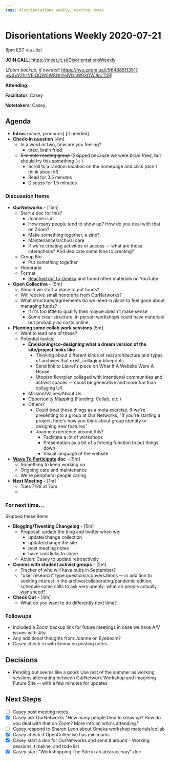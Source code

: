 ```yaml
---
tags: disorientations weekly, meeting notes
---
```


# Disorientations Weekly 2020-07-21

8pm EST via Jitsi

**JOIN CALL**: https://meet.jit.si/DisorientationsWeekly

(*Zoom backup, if needed*: https://nyu.zoom.us/j/96488511351?pwd=Y2hzVElQQW5WSGhYelVNcW03OWJkUT09)

**Attending**: 

**Facilitator**: Casey

**Notetakers**: Casey, 

## Agenda
- **Intros** (name, pronouns) [if needed]
- **Check-in question** [4m]
    - In a word or two, how are you feeling?
        - tired, brain fried
    - ~~5 minute reading group~~ (Skipped because we were brain fried, but should try this something (-: )
        - Scroll to a random location on the homepage and click (don't think about it!)
        - Read for 3.5 minutes
        - Discuss for 1.5 minutes

### Discussion Items
- **OurNetworks** - [15m]
    - Start a doc for this?
        - Joanne is in
        - How many people tend to show up? How do you deal with that on Zoom?
        - Make something together, a zine?
        - Maintenance/archival care
        - If we're creating activities or access -- what are those interactions? And dedicate some time to creating?
    - Group Bio
        - Put something together
    - Honoraria
    - Format
        - [Reached out to Omeka](https://forum.omeka.org/t/learning-omeka-s-beginner-workshops-guides/11493) and found other materials on YouTube
- **Open Collective** - [5m]
    - Should we start a place to put funds?
    - Will receive small honoraria from OurNetworks?
    - What structures/agreements do we need in place to feel good about managing funds?
        - If it's too little to qualify then maybe doesn't make sense
        - Some clear structure, in person workshops could have materials but probably no costs online
- **Planning some collab work sessions** [5m]
    - Want to lead one of these?
    - Potential topics:
        - **Envisioning/co-designing what a dream version of the site/project looks like**
            - Thinking about different kinds of real architecture and types of archives that exist, collaging blueprints
            - Send link to Laurel's piece on What If A Website Were A House
            - Utopian floorplan collaged with intentional communities and activist spaces -- could be generative and more fun than collaging UX
        - Mission/Values/About Us
        - Opportunity Mapping (Funding, Collab, etc.)
        - Others?
            - Could treat these things as a meta exercise, if we're presenting to a group at Our Networks, "if you're starting a project, here's how you think about group identity or designing new features"
            - Joanne experience around this?
                - Facilitate a lot of workshops
                - Presentation as a bit of a forcing function to put things down
                - Visual language of the website
- **[Ways To Participate](/nr0UAqj_TDGeFe7ibj88jA) doc** - [5m]
    - Something to keep working on
    - Ongoing care and maintenance
    - We're peripheral people caring
- **Next Meeting** - [1m]
    - Tues 7/28 at 7pm
    - 
### For next time...

Skipped these items

- **Blogging/Tweeting Changelog** - [5m]
    - Proposal: update the blog and twitter when we:
        - update/change collection
        - update/change the site
        - post meeting notes
        - have cool links to share 
    - Action: Casey to update retroactively
- **Comms with student activist groups** - [5m]
    - Tracker of who will have pubs in September?
    - "user research" type questions/conversations -- in addition to seeking interest in the archive/collaborating/pandemic edition, schedule some calls to ask very openly: what do people actually want/need?
- **Check Out** - [4m]
    - What do you want to do differently next time?

### Followups
- Included a Zoom backup link for future meetings in case we have A/V issues with Jitsi
- Any additional thoughts from Joanne on Eyebeam?
- Casey check-in with Emma on posting notes

## Decisions
- Pending but seems like a good: Use rest of the summer as working sessions alternating between OurNetwork Workshop and Imagining Future Site -- with a few minutes for updates

## Next Steps
- [ ] Casey post meeting notes
- [x] Casey ask OurNetworks "How many people tend to show up? How do you deal with that on Zoom? More info on who's attending."
- [ ] Casey respond to Sharon Leon about Omeka workshop materials/collab
- [x] Casey check if OpenCollective has minimums
- [x] Casey start a doc for OurNetworks and send it around - Working sessions, timeline, and todo list 
- [x] Casey start "Workshopping The Site in an abstract way" doc